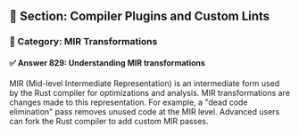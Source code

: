 ## 📘 Section: Compiler Plugins and Custom Lints  
### 🔹 Category: MIR Transformations  
#### ✅ Answer 829: Understanding MIR transformations

MIR (Mid-level Intermediate Representation) is an intermediate form used by the Rust compiler for optimizations and analysis. MIR transformations are changes made to this representation. For example, a "dead code elimination" pass removes unused code at the MIR level. Advanced users can fork the Rust compiler to add custom MIR passes.

